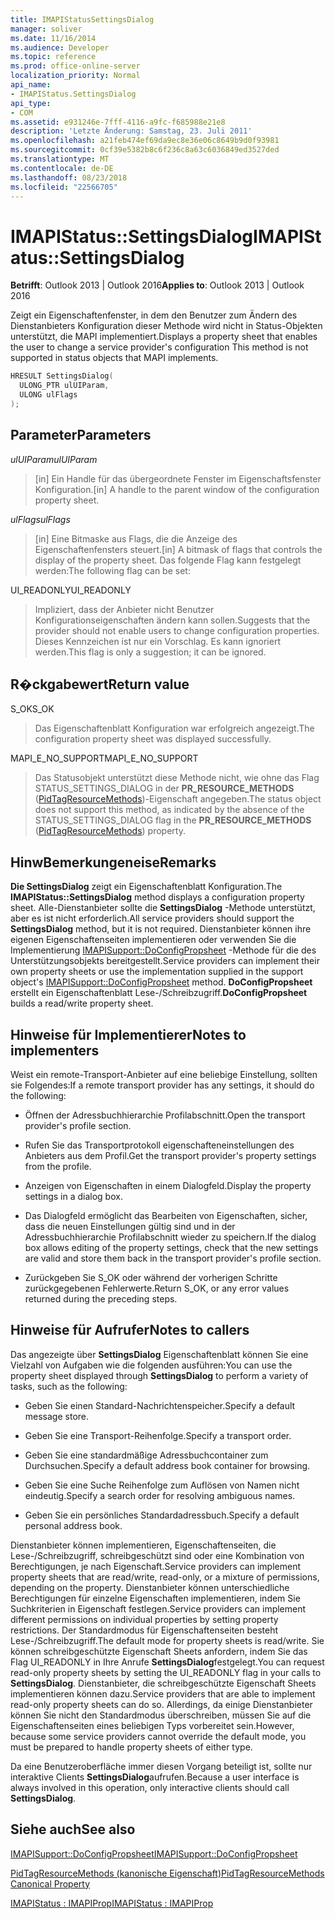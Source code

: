 ```yaml
---
title: IMAPIStatusSettingsDialog
manager: soliver
ms.date: 11/16/2014
ms.audience: Developer
ms.topic: reference
ms.prod: office-online-server
localization_priority: Normal
api_name:
- IMAPIStatus.SettingsDialog
api_type:
- COM
ms.assetid: e931246e-7fff-4116-a9fc-f685988e21e8
description: 'Letzte Änderung: Samstag, 23. Juli 2011'
ms.openlocfilehash: a21feb474ef69da9ec8e36e06c8649b9d0f93981
ms.sourcegitcommit: 0cf39e5382b8c6f236c8a63c6036849ed3527ded
ms.translationtype: MT
ms.contentlocale: de-DE
ms.lasthandoff: 08/23/2018
ms.locfileid: "22566705"
---
```

# <a name="imapistatussettingsdialog"></a><span data-ttu-id="52982-103">IMAPIStatus::SettingsDialog</span><span class="sxs-lookup"><span data-stu-id="52982-103">IMAPIStatus::SettingsDialog</span></span>

  
  
<span data-ttu-id="52982-104">**Betrifft**: Outlook 2013 | Outlook 2016</span><span class="sxs-lookup"><span data-stu-id="52982-104">**Applies to**: Outlook 2013 | Outlook 2016</span></span> 
  
<span data-ttu-id="52982-105">Zeigt ein Eigenschaftenfenster, in dem den Benutzer zum Ändern des Dienstanbieters Konfiguration dieser Methode wird nicht in Status-Objekten unterstützt, die MAPI implementiert.</span><span class="sxs-lookup"><span data-stu-id="52982-105">Displays a property sheet that enables the user to change a service provider's configuration This method is not supported in status objects that MAPI implements.</span></span>
  
```cpp
HRESULT SettingsDialog(
  ULONG_PTR ulUIParam,
  ULONG ulFlags
);
```

## <a name="parameters"></a><span data-ttu-id="52982-106">Parameter</span><span class="sxs-lookup"><span data-stu-id="52982-106">Parameters</span></span>

 <span data-ttu-id="52982-107">_ulUIParam_</span><span class="sxs-lookup"><span data-stu-id="52982-107">_ulUIParam_</span></span>
  
> <span data-ttu-id="52982-108">[in] Ein Handle für das übergeordnete Fenster im Eigenschaftsfenster Konfiguration.</span><span class="sxs-lookup"><span data-stu-id="52982-108">[in] A handle to the parent window of the configuration property sheet.</span></span>
    
 <span data-ttu-id="52982-109">_ulFlags_</span><span class="sxs-lookup"><span data-stu-id="52982-109">_ulFlags_</span></span>
  
> <span data-ttu-id="52982-110">[in] Eine Bitmaske aus Flags, die die Anzeige des Eigenschaftenfensters steuert.</span><span class="sxs-lookup"><span data-stu-id="52982-110">[in] A bitmask of flags that controls the display of the property sheet.</span></span> <span data-ttu-id="52982-111">Das folgende Flag kann festgelegt werden:</span><span class="sxs-lookup"><span data-stu-id="52982-111">The following flag can be set:</span></span>
    
<span data-ttu-id="52982-112">UI_READONLY</span><span class="sxs-lookup"><span data-stu-id="52982-112">UI_READONLY</span></span> 
  
> <span data-ttu-id="52982-113">Impliziert, dass der Anbieter nicht Benutzer Konfigurationseigenschaften ändern kann sollen.</span><span class="sxs-lookup"><span data-stu-id="52982-113">Suggests that the provider should not enable users to change configuration properties.</span></span> <span data-ttu-id="52982-114">Dieses Kennzeichen ist nur ein Vorschlag. Es kann ignoriert werden.</span><span class="sxs-lookup"><span data-stu-id="52982-114">This flag is only a suggestion; it can be ignored.</span></span>
    
## <a name="return-value"></a><span data-ttu-id="52982-115">R�ckgabewert</span><span class="sxs-lookup"><span data-stu-id="52982-115">Return value</span></span>

<span data-ttu-id="52982-116">S_OK</span><span class="sxs-lookup"><span data-stu-id="52982-116">S_OK</span></span> 
  
> <span data-ttu-id="52982-117">Das Eigenschaftenblatt Konfiguration war erfolgreich angezeigt.</span><span class="sxs-lookup"><span data-stu-id="52982-117">The configuration property sheet was displayed successfully.</span></span>
    
<span data-ttu-id="52982-118">MAPI_E_NO_SUPPORT</span><span class="sxs-lookup"><span data-stu-id="52982-118">MAPI_E_NO_SUPPORT</span></span> 
  
> <span data-ttu-id="52982-119">Das Statusobjekt unterstützt diese Methode nicht, wie ohne das Flag STATUS_SETTINGS_DIALOG in der **PR_RESOURCE_METHODS** ([PidTagResourceMethods](pidtagresourcemethods-canonical-property.md))-Eigenschaft angegeben.</span><span class="sxs-lookup"><span data-stu-id="52982-119">The status object does not support this method, as indicated by the absence of the STATUS_SETTINGS_DIALOG flag in the **PR_RESOURCE_METHODS** ([PidTagResourceMethods](pidtagresourcemethods-canonical-property.md)) property.</span></span>
    
## <a name="remarks"></a><span data-ttu-id="52982-120">HinwBemerkungeneise</span><span class="sxs-lookup"><span data-stu-id="52982-120">Remarks</span></span>

<span data-ttu-id="52982-121">**Die SettingsDialog** zeigt ein Eigenschaftenblatt Konfiguration.</span><span class="sxs-lookup"><span data-stu-id="52982-121">The **IMAPIStatus::SettingsDialog** method displays a configuration property sheet.</span></span> <span data-ttu-id="52982-122">Alle-Dienstanbieter sollte die **SettingsDialog** -Methode unterstützt, aber es ist nicht erforderlich.</span><span class="sxs-lookup"><span data-stu-id="52982-122">All service providers should support the **SettingsDialog** method, but it is not required.</span></span> <span data-ttu-id="52982-123">Dienstanbieter können ihre eigenen Eigenschaftenseiten implementieren oder verwenden Sie die Implementierung [IMAPISupport::DoConfigPropsheet](imapisupport-doconfigpropsheet.md) -Methode für die des Unterstützungsobjekts bereitgestellt.</span><span class="sxs-lookup"><span data-stu-id="52982-123">Service providers can implement their own property sheets or use the implementation supplied in the support object's [IMAPISupport::DoConfigPropsheet](imapisupport-doconfigpropsheet.md) method.</span></span> <span data-ttu-id="52982-124">**DoConfigPropsheet** erstellt ein Eigenschaftenblatt Lese-/Schreibzugriff.</span><span class="sxs-lookup"><span data-stu-id="52982-124">**DoConfigPropsheet** builds a read/write property sheet.</span></span> 
  
## <a name="notes-to-implementers"></a><span data-ttu-id="52982-125">Hinweise für Implementierer</span><span class="sxs-lookup"><span data-stu-id="52982-125">Notes to implementers</span></span>

<span data-ttu-id="52982-126">Weist ein remote-Transport-Anbieter auf eine beliebige Einstellung, sollten sie Folgendes:</span><span class="sxs-lookup"><span data-stu-id="52982-126">If a remote transport provider has any settings, it should do the following:</span></span>
  
- <span data-ttu-id="52982-127">Öffnen der Adressbuchhierarchie Profilabschnitt.</span><span class="sxs-lookup"><span data-stu-id="52982-127">Open the transport provider's profile section.</span></span>
    
- <span data-ttu-id="52982-128">Rufen Sie das Transportprotokoll eigenschafteneinstellungen des Anbieters aus dem Profil.</span><span class="sxs-lookup"><span data-stu-id="52982-128">Get the transport provider's property settings from the profile.</span></span>
    
- <span data-ttu-id="52982-129">Anzeigen von Eigenschaften in einem Dialogfeld.</span><span class="sxs-lookup"><span data-stu-id="52982-129">Display the property settings in a dialog box.</span></span>
    
- <span data-ttu-id="52982-130">Das Dialogfeld ermöglicht das Bearbeiten von Eigenschaften, sicher, dass die neuen Einstellungen gültig sind und in der Adressbuchhierarchie Profilabschnitt wieder zu speichern.</span><span class="sxs-lookup"><span data-stu-id="52982-130">If the dialog box allows editing of the property settings, check that the new settings are valid and store them back in the transport provider's profile section.</span></span>
    
- <span data-ttu-id="52982-131">Zurückgeben Sie S_OK oder während der vorherigen Schritte zurückgegebenen Fehlerwerte.</span><span class="sxs-lookup"><span data-stu-id="52982-131">Return S_OK, or any error values returned during the preceding steps.</span></span>
    
## <a name="notes-to-callers"></a><span data-ttu-id="52982-132">Hinweise für Aufrufer</span><span class="sxs-lookup"><span data-stu-id="52982-132">Notes to callers</span></span>

<span data-ttu-id="52982-133">Das angezeigte über **SettingsDialog** Eigenschaftenblatt können Sie eine Vielzahl von Aufgaben wie die folgenden ausführen:</span><span class="sxs-lookup"><span data-stu-id="52982-133">You can use the property sheet displayed through **SettingsDialog** to perform a variety of tasks, such as the following:</span></span> 
  
- <span data-ttu-id="52982-134">Geben Sie einen Standard-Nachrichtenspeicher.</span><span class="sxs-lookup"><span data-stu-id="52982-134">Specify a default message store.</span></span>
    
- <span data-ttu-id="52982-135">Geben Sie eine Transport-Reihenfolge.</span><span class="sxs-lookup"><span data-stu-id="52982-135">Specify a transport order.</span></span>
    
- <span data-ttu-id="52982-136">Geben Sie eine standardmäßige Adressbuchcontainer zum Durchsuchen.</span><span class="sxs-lookup"><span data-stu-id="52982-136">Specify a default address book container for browsing.</span></span>
    
- <span data-ttu-id="52982-137">Geben Sie eine Suche Reihenfolge zum Auflösen von Namen nicht eindeutig.</span><span class="sxs-lookup"><span data-stu-id="52982-137">Specify a search order for resolving ambiguous names.</span></span>
    
- <span data-ttu-id="52982-138">Geben Sie ein persönliches Standardadressbuch.</span><span class="sxs-lookup"><span data-stu-id="52982-138">Specify a default personal address book.</span></span>
    
<span data-ttu-id="52982-139">Dienstanbieter können implementieren, Eigenschaftenseiten, die Lese-/Schreibzugriff, schreibgeschützt sind oder eine Kombination von Berechtigungen, je nach Eigenschaft.</span><span class="sxs-lookup"><span data-stu-id="52982-139">Service providers can implement property sheets that are read/write, read-only, or a mixture of permissions, depending on the property.</span></span> <span data-ttu-id="52982-140">Dienstanbieter können unterschiedliche Berechtigungen für einzelne Eigenschaften implementieren, indem Sie Suchkriterien in Eigenschaft festlegen.</span><span class="sxs-lookup"><span data-stu-id="52982-140">Service providers can implement different permissions on individual properties by setting property restrictions.</span></span> <span data-ttu-id="52982-141">Der Standardmodus für Eigenschaftenseiten besteht Lese-/Schreibzugriff.</span><span class="sxs-lookup"><span data-stu-id="52982-141">The default mode for property sheets is read/write.</span></span> <span data-ttu-id="52982-142">Sie können schreibgeschützte Eigenschaft Sheets anfordern, indem Sie das Flag UI_READONLY in Ihre Anrufe **SettingsDialog**festgelegt.</span><span class="sxs-lookup"><span data-stu-id="52982-142">You can request read-only property sheets by setting the UI_READONLY flag in your calls to **SettingsDialog**.</span></span> <span data-ttu-id="52982-143">Dienstanbieter, die schreibgeschützte Eigenschaft Sheets implementieren können dazu.</span><span class="sxs-lookup"><span data-stu-id="52982-143">Service providers that are able to implement read-only property sheets can do so.</span></span> <span data-ttu-id="52982-144">Allerdings, da einige Dienstanbieter können Sie nicht den Standardmodus überschreiben, müssen Sie auf die Eigenschaftenseiten eines beliebigen Typs vorbereitet sein.</span><span class="sxs-lookup"><span data-stu-id="52982-144">However, because some service providers cannot override the default mode, you must be prepared to handle property sheets of either type.</span></span> 
  
<span data-ttu-id="52982-145">Da eine Benutzeroberfläche immer diesen Vorgang beteiligt ist, sollte nur interaktive Clients **SettingsDialog**aufrufen.</span><span class="sxs-lookup"><span data-stu-id="52982-145">Because a user interface is always involved in this operation, only interactive clients should call **SettingsDialog**.</span></span>
  
## <a name="see-also"></a><span data-ttu-id="52982-146">Siehe auch</span><span class="sxs-lookup"><span data-stu-id="52982-146">See also</span></span>



[<span data-ttu-id="52982-147">IMAPISupport::DoConfigPropsheet</span><span class="sxs-lookup"><span data-stu-id="52982-147">IMAPISupport::DoConfigPropsheet</span></span>](imapisupport-doconfigpropsheet.md)
  
[<span data-ttu-id="52982-148">PidTagResourceMethods (kanonische Eigenschaft)</span><span class="sxs-lookup"><span data-stu-id="52982-148">PidTagResourceMethods Canonical Property</span></span>](pidtagresourcemethods-canonical-property.md)
  
[<span data-ttu-id="52982-149">IMAPIStatus : IMAPIProp</span><span class="sxs-lookup"><span data-stu-id="52982-149">IMAPIStatus : IMAPIProp</span></span>](imapistatusimapiprop.md)

